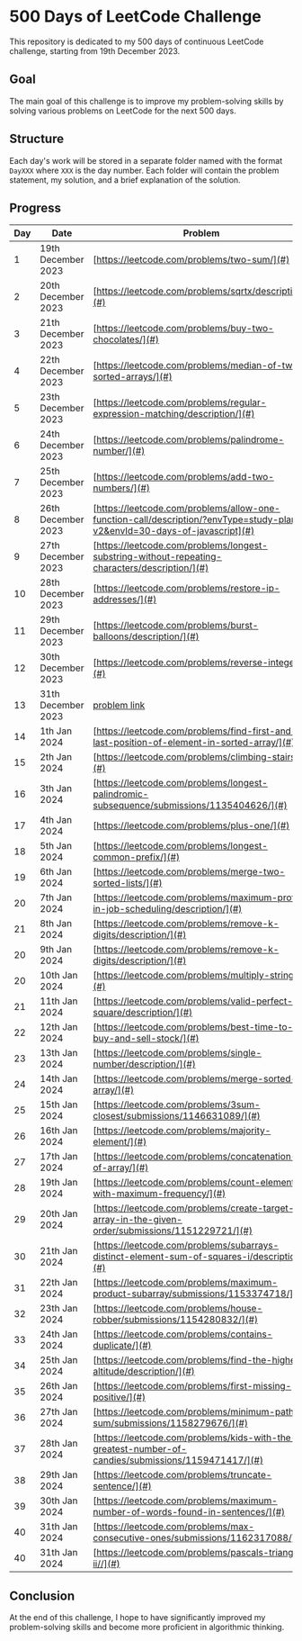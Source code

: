 # 500 Days of LeetCode Challenge

This repository is dedicated to my 500 days of continuous LeetCode challenge, starting from 19th December 2023.

## Goal

The main goal of this challenge is to improve my problem-solving skills by solving various problems on LeetCode for the next 500 days.

## Structure

Each day's work will be stored in a separate folder named with the format `DayXXX` where `XXX` is the day number. Each folder will contain the problem statement, my solution, and a brief explanation of the solution.

## Progress

| Day | Date               | Problem                                                                                                                   | Solution                                              |
|-----|--------------------|---------------------------------------------------------------------------------------------------------------------------|-------------------------------------------------------|
| 1   | 19th December 2023 | [https://leetcode.com/problems/two-sum/](#)                                                                               | [https://github.com/silahpapa/leetcode-challenges/blob/main/day-1/index.php](#) |
| 2   | 20th December 2023 | [https://leetcode.com/problems/sqrtx/description/](#)                                                                     | [https://github.com/silahpapa/leetcode-challenges/blob/main/day-2/index.php](#) |
| 3   | 21th December 2023 | [https://leetcode.com/problems/buy-two-chocolates/](#)                                                                    | [https://github.com/silahpapa/leetcode-challenges/tree/main/week1/day-3](#) |
| 4   | 22th December 2023 | [https://leetcode.com/problems/median-of-two-sorted-arrays/](#)                                                           | [https://github.com/silahpapa/leetcode-challenges/tree/main/week1/day-4](#) |
| 5   | 23th December 2023 | [https://leetcode.com/problems/regular-expression-matching/description/](#)                                               | [https://github.com/silahpapa/leetcode-challenges/tree/main/week1/day-5](#) |
| 6   | 24th December 2023 | [https://leetcode.com/problems/palindrome-number/](#)                                                                     | [https://github.com/silahpapa/leetcode-challenges/tree/main/week1/day-6](#) |
| 7   | 25th December 2023 | [https://leetcode.com/problems/add-two-numbers/](#)                                                                       | [https://github.com/silahpapa/leetcode-challenges/tree/main/week1/day-7](#) |
| 8   | 26th December 2023 | [https://leetcode.com/problems/allow-one-function-call/description/?envType=study-plan-v2&envId=30-days-of-javascript](#) | [https://github.com/silahpapa/leetcode-challenges/tree/main/week2/day-1](#) |
| 9   | 27th December 2023 | [https://leetcode.com/problems/longest-substring-without-repeating-characters/description/](#)                            | [ https://github.com/silahpapa/leetcode-challenges/tree/main/week2/day-2](#) |
| 10  | 28th December 2023 | [https://leetcode.com/problems/restore-ip-addresses/](#)                                                                  | [https://github.com/silahpapa/leetcode-challenges/tree/main/week2/day-3](#) |
| 11  | 29th December 2023 | [https://leetcode.com/problems/burst-balloons/description/](#)                                                            | [https://github.com/silahpapa/leetcode-challenges/tree/main/week2/day-4](#) |
| 12  | 30th December 2023 | [https://leetcode.com/problems/reverse-integer/](#)                                                                       | [https://github.com/silahpapa/leetcode-challenges/tree/main/week2/day-5](#) |
| 13  | 31th December 2023 | [problem link](#)                                                                                                         | [solution link](#)                                    |
| 14  | 1th Jan 2024       | [https://leetcode.com/problems/find-first-and-last-position-of-element-in-sorted-array/](#)                               | [https://github.com/silahpapa/leetcode-challenges/tree/main/week2/day-6](#)                                             |
| 15  | 2th Jan 2024       | [https://leetcode.com/problems/climbing-stairs/](#)                                                                       | [https://github.com/silahpapa/leetcode-challenges/tree/main/week2/day-7](#)                                             |
| 16  | 3th Jan 2024       | [https://leetcode.com/problems/longest-palindromic-subsequence/submissions/1135404626/](#)                                | [ https://github.com/silahpapa/leetcode-challenges/tree/main/week3/day-1](#)                                        |
| 17  | 4th Jan 2024       | [https://leetcode.com/problems/plus-one/](#)                                                                              | [https://github.com/silahpapa/leetcode-challenges/tree/main/week3/day-3](#)                                         |
| 18  | 5th Jan 2024       | [https://leetcode.com/problems/longest-common-prefix/](#)                                                                 | [https://github.com/silahpapa/leetcode-challenges/tree/main/week3/day-4](#)                                           |
| 19  | 6th Jan 2024       | [https://leetcode.com/problems/merge-two-sorted-lists/](#)                                                                | [https://github.com/silahpapa/leetcode-challenges/tree/main/week3/day-5](#)                                            |
| 20  | 7th Jan 2024       | [https://leetcode.com/problems/maximum-profit-in-job-scheduling/description/](#)                                          | [https://github.com/silahpapa/leetcode-challenges/tree/main/week3/day-6](#)                                            |
| 21  | 8th Jan 2024       | [https://leetcode.com/problems/remove-k-digits/description/](#)                                                           | [https://github.com/silahpapa/leetcode-challenges/tree/main/week3/day-7](#)                                            |
| 20  | 9th Jan 2024       | [https://leetcode.com/problems/remove-k-digits/description/](#)                                                           | [https://github.com/silahpapa/leetcode-challenges/tree/main/week4/day-1](#)                                            |
| 20  | 10th Jan 2024      | [https://leetcode.com/problems/multiply-strings/](#)                                                                      | [https://github.com/silahpapa/leetcode-challenges/tree/main/week4/day-2](#)                                            |
| 21  | 11th Jan 2024      | [https://leetcode.com/problems/valid-perfect-square/description/](#)                                                      | [https://github.com/silahpapa/leetcode-challenges/tree/main/week4/day-3](#)                                            |
| 22  | 12th Jan 2024      | [https://leetcode.com/problems/best-time-to-buy-and-sell-stock/](#)                                                       | [https://github.com/silahpapa/leetcode-challenges/tree/main/week4/day-4](#)                                            |
| 23  | 13th Jan 2024      | [https://leetcode.com/problems/single-number/description/](#)                                                             | [https://github.com/silahpapa/leetcode-challenges/tree/main/week4/day-5](#)                                            |
| 24  | 14th Jan 2024      | [https://leetcode.com/problems/merge-sorted-array/](#)                                                                    | [https://github.com/silahpapa/leetcode-challenges/tree/main/week4/day-6](#)                                            |
| 25  | 15th Jan 2024      | [https://leetcode.com/problems/3sum-closest/submissions/1146631089/](#)                                                   | [https://github.com/silahpapa/leetcode-challenges/tree/main/week4/day-7](#)                                            |
| 26  | 16th Jan 2024      | [https://leetcode.com/problems/majority-element/](#)                                                                      | [https://github.com/silahpapa/leetcode-challenges/tree/main/week5/day-1](#)                                            |
| 27  | 17th Jan 2024      | [https://leetcode.com/problems/concatenation-of-array/](#)                                                                | [https://github.com/silahpapa/leetcode-challenges/tree/main/week5/day-2](#)                                            |
| 28  | 19th Jan 2024      | [https://leetcode.com/problems/count-elements-with-maximum-frequency/](#)                                                 | [https://github.com/silahpapa/leetcode-challenges/tree/main/week5/day-4](#)                                            |
| 29  | 20th Jan 2024      | [https://leetcode.com/problems/create-target-array-in-the-given-order/submissions/1151229721/](#)                         | [https://github.com/silahpapa/leetcode-challenges/tree/main/week5/day-5](#)                                            |
| 30  | 21th Jan 2024      | [https://leetcode.com/problems/subarrays-distinct-element-sum-of-squares-i/description/](#)                               | [https://github.com/silahpapa/leetcode-challenges/tree/main/week5/day-6](#)                                            |
| 31  | 22th Jan 2024      | [https://leetcode.com/problems/maximum-product-subarray/submissions/1153374718/](#)                                       | [https://github.com/silahpapa/leetcode-challenges/tree/main/week5/day-7](#)                                            |
| 32  | 23th Jan 2024      | [https://leetcode.com/problems/house-robber/submissions/1154280832/](#)                                                   | [https://github.com/silahpapa/leetcode-challenges/tree/main/week6/day-1](#)                                            |
| 33  | 24th Jan 2024      | [https://leetcode.com/problems/contains-duplicate/](#)                                                                    | [https://github.com/silahpapa/leetcode-challenges/tree/main/week6/day-2](#)                                            |
| 34  | 25th Jan 2024      | [https://leetcode.com/problems/find-the-highest-altitude/description/](#)                                                 | [https://github.com/silahpapa/leetcode-challenges/tree/main/week6/day-3](#)                                            |
| 35  | 26th Jan 2024      | [https://leetcode.com/problems/first-missing-positive/](#)                                                                | [https://github.com/silahpapa/leetcode-challenges/tree/main/week6/day-4](#)                                            |
| 36  | 27th Jan 2024      | [https://leetcode.com/problems/minimum-path-sum/submissions/1158279676/](#)                                               | [https://github.com/silahpapa/leetcode-challenges/tree/main/week6/day-5](#)                                            |
| 37  | 28th Jan 2024      | [https://leetcode.com/problems/kids-with-the-greatest-number-of-candies/submissions/1159471417/](#)                       | [https://github.com/silahpapa/leetcode-challenges/tree/main/week6/day-6](#)                                            |
| 38  | 29th Jan 2024      | [https://leetcode.com/problems/truncate-sentence/](#)                                                                     | [https://github.com/silahpapa/leetcode-challenges/tree/main/week6/day-7](#)              |
| 39  | 30th Jan 2024      | [https://leetcode.com/problems/maximum-number-of-words-found-in-sentences/](#)                                                                     | [https://github.com/silahpapa/leetcode-challenges/tree/main/week6/day-7](#)              |
| 40  | 31th Jan 2024      | [https://leetcode.com/problems/max-consecutive-ones/submissions/1162317088/](#)                                                                     | [](#)              |
| 40  | 31th Jan 2024      | [https://leetcode.com/problems/pascals-triangle-ii//](#)                                                                     | [](#)              |
## Conclusion
At the end of this challenge, I hope to have significantly improved my problem-solving skills and become more proficient in algorithmic thinking.
